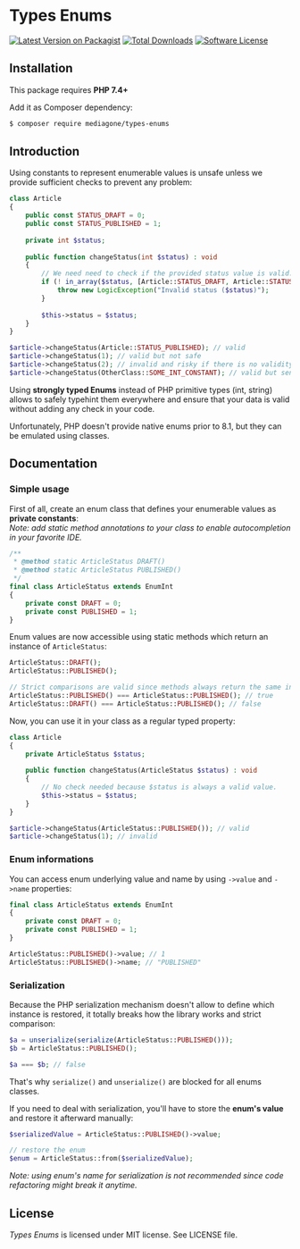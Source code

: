 # Types Enums

[![Latest Version on Packagist][ico-version]][link-packagist]
[![Total Downloads][ico-downloads]][link-downloads]
[![Software License][ico-license]](LICENSE)



## Installation
This package requires **PHP 7.4+**

Add it as Composer dependency:
```sh
$ composer require mediagone/types-enums
```


## Introduction

Using constants to represent enumerable values is unsafe unless we provide sufficient checks to prevent any problem:
```php
class Article
{
    public const STATUS_DRAFT = 0;
    public const STATUS_PUBLISHED = 1;
    
    private int $status;
    
    public function changeStatus(int $status) : void
    {
        // We need need to check if the provided status value is valid.
        if (! in_array($status, [Article::STATUS_DRAFT, Article::STATUS_PUBLISHED], true)) {
            throw new LogicException("Invalid status ($status)");
        }
        
        $this->status = $status;
    }
}

$article->changeStatus(Article::STATUS_PUBLISHED); // valid
$article->changeStatus(1); // valid but not safe
$article->changeStatus(2); // invalid and risky if there is no validity check in the method
$article->changeStatus(OtherClass::SOME_INT_CONSTANT); // valid but senseless
```

Using **strongly typed Enums** instead of PHP primitive types (int, string) allows to safely typehint them everywhere and ensure that your data is valid without adding any check in your code.

Unfortunately, PHP doesn't provide native enums prior to 8.1, but they can be emulated using classes.


## Documentation

### Simple usage

First of all, create an enum class that defines your enumerable values as **private constants**: \
_Note: add static method annotations to your class to enable autocompletion in your favorite IDE._

```php
/**
 * @method static ArticleStatus DRAFT()
 * @method static ArticleStatus PUBLISHED()
 */
final class ArticleStatus extends EnumInt
{
    private const DRAFT = 0;
    private const PUBLISHED = 1;
}
```

Enum values are now accessible using static methods which return an instance of `ArticleStatus`:

```php
ArticleStatus::DRAFT();
ArticleStatus::PUBLISHED();

// Strict comparisons are valid since methods always return the same instance
ArticleStatus::PUBLISHED() === ArticleStatus::PUBLISHED(); // true
ArticleStatus::DRAFT() === ArticleStatus::PUBLISHED(); // false
```

Now, you can use it in your class as a regular typed property:

```php
class Article
{
    private ArticleStatus $status;
    
    public function changeStatus(ArticleStatus $status) : void
    {
        // No check needed because $status is always a valid value.
        $this->status = $status;
    }
}

$article->changeStatus(ArticleStatus::PUBLISHED()); // valid
$article->changeStatus(1); // invalid
```



### Enum informations

You can access enum underlying value and name by using `->value` and `->name` properties:

```php
final class ArticleStatus extends EnumInt
{
    private const DRAFT = 0;
    private const PUBLISHED = 1;
}

ArticleStatus::PUBLISHED()->value; // 1
ArticleStatus::PUBLISHED()->name; // "PUBLISHED"
```

### Serialization

Because the PHP serialization mechanism doesn't allow to define which instance is restored, it totally breaks how the library works and strict comparison:
```php
$a = unserialize(serialize(ArticleStatus::PUBLISHED()));
$b = ArticleStatus::PUBLISHED();

$a === $b; // false
```

That's why `serialize()` and `unserialize()` are blocked for all enums classes.

If you need to deal with serialization, you'll have to store the **enum's value** and restore it afterward manually:

```php
$serializedValue = ArticleStatus::PUBLISHED()->value;

// restore the enum
$enum = ArticleStatus::from($serializedValue);
```
_Note: using enum's name for serialization is not recommended since code refactoring might break it anytime._



## License

_Types Enums_ is licensed under MIT license. See LICENSE file.



[ico-license]: https://img.shields.io/badge/license-MIT-brightgreen.svg
[ico-version]: https://img.shields.io/packagist/v/mediagone/types-enums.svg
[ico-downloads]: https://img.shields.io/packagist/dt/mediagone/types-enums.svg

[link-packagist]: https://packagist.org/packages/mediagone/types-enums
[link-downloads]: https://packagist.org/packages/mediagone/types-enums
